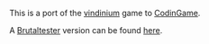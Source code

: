 This is a port of the [vindinium](https://github.com/ornicar/vindinium) game to [CodinGame](https://www.codingame.com/multiplayer/bot-programming/vindinium).

A [Brutaltester](https://github.com/dreignier/cg-brutaltester) version can be found [here](https://github.com/aperinot/cgVindiniumReferee).
